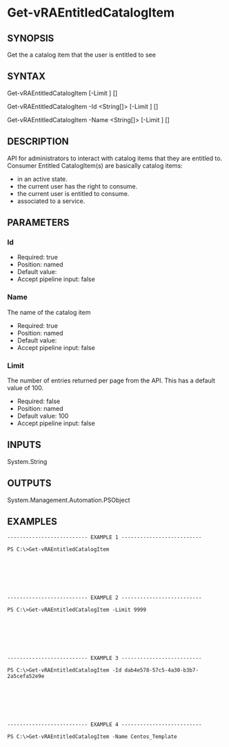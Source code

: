 # Get-vRAEntitledCatalogItem

## SYNOPSIS
    
Get the a catalog item that the user is entitled to see

## SYNTAX
 Get-vRAEntitledCatalogItem [-Limit <String>] [<CommonParameters>] Get-vRAEntitledCatalogItem -Id <String[]> [-Limit <String>] [<CommonParameters>] Get-vRAEntitledCatalogItem -Name <String[]> [-Limit <String>] [<CommonParameters>]    

## DESCRIPTION

API for administrators to interact with catalog items that they are entitled to. Consumer Entitled CatalogItem(s) are basically catalog items:
- in an active state.
- the current user has the right to consume.
- the current user is entitled to consume.
- associated to a service.

## PARAMETERS


### Id


* Required: true
* Position: named
* Default value: 
* Accept pipeline input: false

### Name

The name of the catalog item

* Required: true
* Position: named
* Default value: 
* Accept pipeline input: false

### Limit

The number of entries returned per page from the API. This has a default value of 100.

* Required: false
* Position: named
* Default value: 100
* Accept pipeline input: false

## INPUTS

System.String

## OUTPUTS

System.Management.Automation.PSObject

## EXAMPLES
```
-------------------------- EXAMPLE 1 --------------------------

PS C:\>Get-vRAEntitledCatalogItem







-------------------------- EXAMPLE 2 --------------------------

PS C:\>Get-vRAEntitledCatalogItem -Limit 9999







-------------------------- EXAMPLE 3 --------------------------

PS C:\>Get-vRAEntitledCatalogItem -Id dab4e578-57c5-4a30-b3b7-2a5cefa52e9e







-------------------------- EXAMPLE 4 --------------------------

PS C:\>Get-vRAEntitledCatalogItem -Name Centos_Template
```

